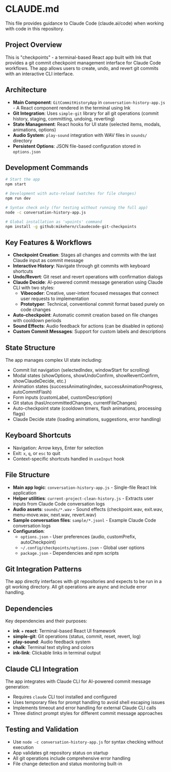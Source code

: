 # CLAUDE.md

This file provides guidance to Claude Code (claude.ai/code) when working with code in this repository.

## Project Overview

This is "checkpoints" - a terminal-based React app built with Ink that provides a git commit checkpoint management interface for Claude Code workflows. The app allows users to create, undo, and revert git commits with an interactive CLI interface.

## Architecture

- **Main Component**: `GitCommitHistoryApp` in `conversation-history-app.js` - A React component rendered in the terminal using Ink
- **Git Integration**: Uses `simple-git` library for all git operations (commit history, staging, committing, undoing, reverting)
- **State Management**: React hooks for UI state (selected items, modals, animations, options)
- **Audio System**: `play-sound` integration with WAV files in `sounds/` directory
- **Persistent Options**: JSON file-based configuration stored in `options.json`

## Development Commands

```bash
# Start the app
npm start

# Development with auto-reload (watches for file changes)
npm run dev

# Syntax check only (for testing without running the full app)
node -c conversation-history-app.js

# Global installation as 'vpoints' command
npm install -g github:mikehern/claudecode-git-checkpoints
```

## Key Features & Workflows

- **Checkpoint Creation**: Stages all changes and commits with the last Claude input as commit message
- **Interactive History**: Navigate through git commits with keyboard shortcuts
- **Undo/Revert**: Git reset and revert operations with confirmation dialogs
- **Claude Decide**: AI-powered commit message generation using Claude CLI with two styles:
  - **Vibecoder**: Creative, user-intent focused messages that connect user requests to implementation
  - **Prototyper**: Technical, conventional commit format based purely on code changes
- **Auto-checkpoint**: Automatic commit creation based on file changes with cooldown periods
- **Sound Effects**: Audio feedback for actions (can be disabled in options)
- **Custom Commit Messages**: Support for custom labels and descriptions

## State Structure

The app manages complex UI state including:
- Commit list navigation (selectedIndex, windowStart for scrolling)
- Modal states (showOptions, showUndoConfirm, showRevertConfirm, showClaudeDecide, etc.)
- Animation states (successAnimatingIndex, successAnimationProgress, autoCommitFlash)
- Form inputs (customLabel, customDescription)
- Git status (hasUncommittedChanges, currentFileChanges)
- Auto-checkpoint state (cooldown timers, flash animations, processing flags)
- Claude Decide state (loading animations, suggestions, error handling)

## Keyboard Shortcuts

- Navigation: Arrow keys, Enter for selection
- Exit: `x`, `q`, or `esc` to quit
- Context-specific shortcuts handled in `useInput` hook

## File Structure

- **Main app logic**: `conversation-history-app.js` - Single-file React Ink application
- **Helper utilities**: `current-project-clean-history.js` - Extracts user inputs from Claude Code conversation logs
- **Audio assets**: `sounds/*.wav` - Sound effects (checkpoint.wav, exit.wav, menu-move.wav, next.wav, revert.wav)
- **Sample conversation files**: `sample/*.jsonl` - Example Claude Code conversation logs
- **Configuration**: 
  - `options.json` - User preferences (audio, customPrefix, autoCheckpoint)
  - `~/.config/checkpoints/options.json` - Global user options
  - `package.json` - Dependencies and npm scripts

## Git Integration Patterns

The app directly interfaces with git repositories and expects to be run in a git working directory. All git operations are async and include error handling.

## Dependencies

Key dependencies and their purposes:
- **ink** + **react**: Terminal-based React UI framework
- **simple-git**: Git operations (status, commit, reset, revert, log)
- **play-sound**: Audio feedback system
- **chalk**: Terminal text styling and colors
- **ink-link**: Clickable links in terminal output

## Claude CLI Integration

The app integrates with Claude CLI for AI-powered commit message generation:
- Requires `claude` CLI tool installed and configured
- Uses temporary files for prompt handling to avoid shell escaping issues
- Implements timeout and error handling for external Claude CLI calls
- Three distinct prompt styles for different commit message approaches

## Testing and Validation

- Use `node -c conversation-history-app.js` for syntax checking without execution
- App validates git repository status on startup
- All git operations include comprehensive error handling
- File change detection and status monitoring built-in